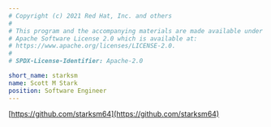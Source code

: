 ```yaml
---
# Copyright (c) 2021 Red Hat, Inc. and others
#
# This program and the accompanying materials are made available under the
# Apache Software License 2.0 which is available at:
# https://www.apache.org/licenses/LICENSE-2.0.
#
# SPDX-License-Identifier: Apache-2.0

short_name: starksm
name: Scott M Stark
position: Software Engineer
---
```

[https://github.com/starksm64](https://github.com/starksm64)
